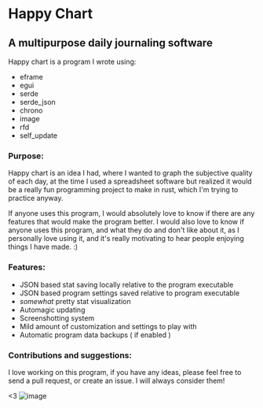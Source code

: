 # Happy Chart
## A multipurpose daily journaling software


Happy chart is a program I wrote using:
- eframe
- egui
- serde
- serde_json
- chrono
- image
- rfd
- self_update

### Purpose:
Happy chart is an idea I had, where I wanted to graph the subjective quality of each day, at the time I used a spreadsheet software but realized it would be a really fun programming project to make in rust, which I'm trying to practice anyway.

If anyone uses this program, I would absolutely love to know if there are any features that would make the program better. 
I would also love to know if anyone uses this program, and what they do and don't like about it, as I personally love using it, and it's really motivating to hear people enjoying things I have made. :)

### Features:
- JSON based stat saving locally relative to the program executable
- JSON based program settings saved relative to program executable
- _somewhat_ pretty stat visualization
- Automagic updating
- Screenshotting system
- Mild amount of customization and settings to play with
- Automatic program data backups ( if enabled )

### Contributions and suggestions:
I love working on this program, if you have any ideas, please feel free to send a pull request, or create an issue. I will always consider them!

<3
![image](https://i.imgur.com/QHpn7mU.png)
